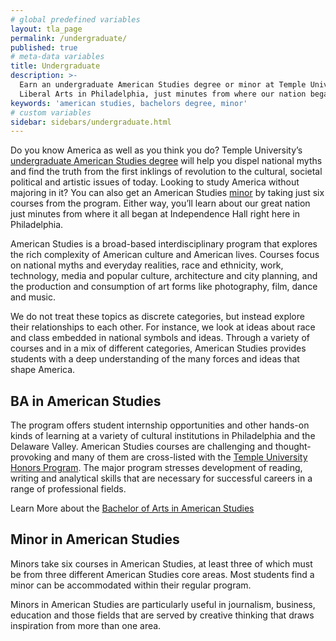 ```yaml
---
# global predefined variables
layout: tla_page
permalink: /undergraduate/
published: true
# meta-data variables
title: Undergraduate
description: >-
  Earn an undergraduate American Studies degree or minor at Temple University's College of
  Liberal Arts in Philadelphia, just minutes from where our nation began.
keywords: 'american studies, bachelors degree, minor'
# custom variables
sidebar: sidebars/undergraduate.html
---
```

Do you know America as well as you think you do? Temple University’s [undergraduate American Studies degree](#ba-in-american-studies) will help you dispel national myths and find the truth from the first inklings of revolution to the cultural, societal political and artistic issues of today. Looking to study America without majoring in it? You can also get an American Studies [minor](#minor-in-american-studies) by taking just six courses from the program. Either way, you’ll learn about our great nation just minutes from where it all began at Independence Hall right here in Philadelphia.

American Studies is a broad-based interdisciplinary program that explores the rich complexity of American culture and American lives. Courses focus on national myths and everyday realities, race and ethnicity, work, technology, media and popular culture, architecture and city planning, and the production and consumption of art forms like photography, film, dance and music.

We do not treat these topics as discrete categories, but instead explore their relationships to each other. For instance, we look at ideas about race and class embedded in national symbols and ideas. Through a variety of courses and in a mix of different categories, American Studies provides students with a deep understanding of the many forces and ideas that shape America.

## BA in American Studies
The program offers student internship opportunities and other hands-on kinds of learning at a variety of cultural institutions in Philadelphia and the Delaware Valley. American Studies courses are challenging and thought-provoking and many of them are cross-listed with the [Temple University Honors Program](http://honors.temple.edu/). The major program stresses development of reading, writing and analytical skills that are necessary for successful careers in a range of professional fields.

Learn More about the [Bachelor of Arts in American Studies](http://bulletin.temple.edu/undergraduate/liberal-arts/american-studies/)

## Minor in American Studies
Minors take six courses in American Studies, at least three of which must be from three different American Studies core areas. Most students find a minor can be accommodated within their regular program.

Minors in American Studies are particularly useful in journalism, business, education and those fields that are served by creative thinking that draws inspiration from more than one area.
